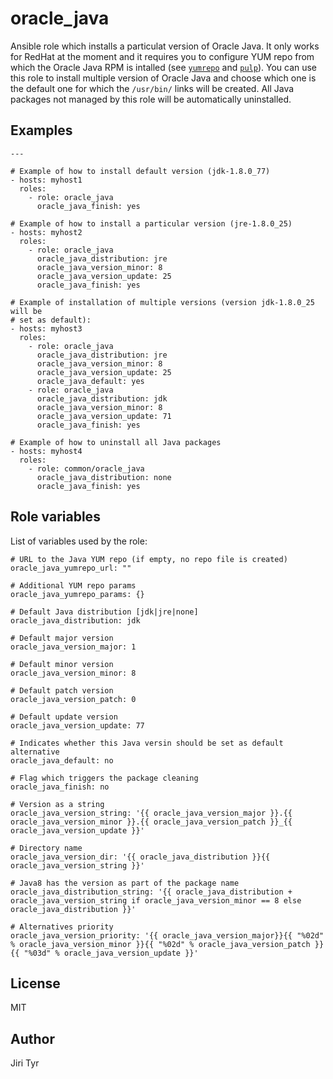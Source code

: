 oracle_java
===========

Ansible role which installs a particulat version of Oracle Java. It only works
for RedHat at the moment and it requires you to configure YUM repo from which the
Oracle Java RPM is intalled (see
[`yumrepo`](https://github.com/picotrading/ansible-yumrepo) and
[`pulp`](https://github.com/picotrading/ansible-yumrepo)). You can use this role
to install multiple version of Oracle Java and choose which one is the default
one for which the `/usr/bin/` links will be created. All Java packages not
managed by this role will be automatically uninstalled.


Examples
--------

```
---

# Example of how to install default version (jdk-1.8.0_77)
- hosts: myhost1
  roles:
    - role: oracle_java
      oracle_java_finish: yes

# Example of how to install a particular version (jre-1.8.0_25)
- hosts: myhost2
  roles:
    - role: oracle_java
      oracle_java_distribution: jre
      oracle_java_version_minor: 8
      oracle_java_version_update: 25
      oracle_java_finish: yes

# Example of installation of multiple versions (version jdk-1.8.0_25 will be
# set as default):
- hosts: myhost3
  roles:
    - role: oracle_java
      oracle_java_distribution: jre
      oracle_java_version_minor: 8
      oracle_java_version_update: 25
      oracle_java_default: yes
    - role: oracle_java
      oracle_java_distribution: jdk
      oracle_java_version_minor: 8
      oracle_java_version_update: 71
      oracle_java_finish: yes

# Example of how to uninstall all Java packages
- hosts: myhost4
  roles:
    - role: common/oracle_java
      oracle_java_distribution: none
      oracle_java_finish: yes
```


Role variables
--------------

List of variables used by the role:

```
# URL to the Java YUM repo (if empty, no repo file is created)
oracle_java_yumrepo_url: ""

# Additional YUM repo params
oracle_java_yumrepo_params: {}

# Default Java distribution [jdk|jre|none]
oracle_java_distribution: jdk

# Default major version
oracle_java_version_major: 1

# Default minor version
oracle_java_version_minor: 8

# Default patch version
oracle_java_version_patch: 0

# Default update version
oracle_java_version_update: 77

# Indicates whether this Java versin should be set as default alternative
oracle_java_default: no

# Flag which triggers the package cleaning
oracle_java_finish: no

# Version as a string
oracle_java_version_string: '{{ oracle_java_version_major }}.{{ oracle_java_version_minor }}.{{ oracle_java_version_patch }}_{{ oracle_java_version_update }}'

# Directory name
oracle_java_version_dir: '{{ oracle_java_distribution }}{{ oracle_java_version_string }}'

# Java8 has the version as part of the package name
oracle_java_distribution_string: '{{ oracle_java_distribution + oracle_java_version_string if oracle_java_version_minor == 8 else oracle_java_distribution }}'

# Alternatives priority
oracle_java_version_priority: '{{ oracle_java_version_major}}{{ "%02d" % oracle_java_version_minor }}{{ "%02d" % oracle_java_version_patch }}{{ "%03d" % oracle_java_version_update }}'
```


License
-------

MIT


Author
------

Jiri Tyr
